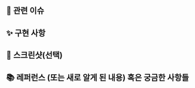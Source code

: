 ## 📌 관련 이슈
<!-- 관련있는 이슈 번호(#000)을 적어주세요.
  해당 pull request merge와 함께 이슈를 닫으려면
  closed #Issue_number를 적어주세요 -->


## ✨ 구현 사항
<!-- 과제에 대한 설명을 적어주세요 -->


## 📸 스크린샷(선택)
<!-- 스크린샷이 필요한 과제면 스크린샷을 첨부해주세요 -->


## 📚 레퍼런스 (또는 새로 알게 된 내용) 혹은 궁금한 사항들
<!-- 참고할 사항이 있다면 적어주세요 -->
